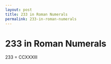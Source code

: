 ```yaml
---
layout: post
title: 233 in Roman Numerals
permalink: 233-in-roman-numerals
---
```


# 233 in Roman Numerals

233 = CCXXXIII
